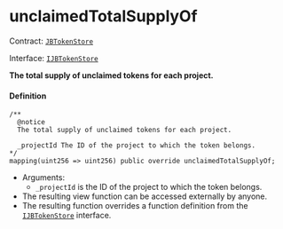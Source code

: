 # unclaimedTotalSupplyOf

Contract: [`JBTokenStore`](/docs/dev/v3/api/contracts/jbtokenstore/README.md)​‌

Interface: [`IJBTokenStore`](/docs/dev/v3/api/interfaces/ijbtokenstore.md)

**The total supply of unclaimed tokens for each project.**

#### Definition

```
/**
  @notice
  The total supply of unclaimed tokens for each project.

  _projectId The ID of the project to which the token belongs.
*/
mapping(uint256 => uint256) public override unclaimedTotalSupplyOf;
```

* Arguments:
  * `_projectId` is the ID of the project to which the token belongs.
* The resulting view function can be accessed externally by anyone.
* The resulting function overrides a function definition from the [`IJBTokenStore`](/docs/dev/v3/api/interfaces/ijbtokenstore.md) interface.
